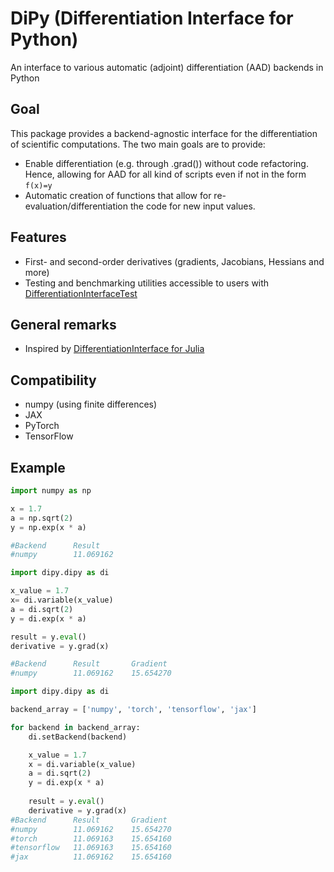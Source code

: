 # DiPy (Differentiation Interface for Python)

An interface to various automatic (adjoint) differentiation (AAD) backends in Python

## Goal

This package provides a backend-agnostic interface for the differentiation of scientific computations. The two main goals are to provide:

- Enable differentiation (e.g. through .grad()) without code refactoring. Hence, allowing for AAD for all kind of scripts even if not in the form `f(x)=y`
- Automatic creation of functions that allow for re-evaluation/differentiation the code for new input values.

## Features

- First- and second-order derivatives (gradients, Jacobians, Hessians and more)
- Testing and benchmarking utilities accessible to users with [DifferentiationInterfaceTest](https://github.com/da-roth/DiPy/tree/main/DifferentiationInterfaceTest/)

## General remarks

- Inspired by [DifferentiationInterface for Julia](https://github.com/gdalle/DifferentiationInterface.jl?tab=readme-ov-file)

## Compatibility

- numpy (using finite differences)
- JAX
- PyTorch
- TensorFlow

## Example


```python
import numpy as np

x = 1.7
a = np.sqrt(2)
y = np.exp(x * a)

#Backend      Result       
#numpy        11.069162  
```

```python
import dipy.dipy as di

x_value = 1.7
x= di.variable(x_value)
a = di.sqrt(2)
y = di.exp(x * a)

result = y.eval()
derivative = y.grad(x)

#Backend      Result       Gradient    
#numpy        11.069162    15.654270   
```

```python
import dipy.dipy as di

backend_array = ['numpy', 'torch', 'tensorflow', 'jax']

for backend in backend_array:
    di.setBackend(backend)

    x_value = 1.7
    x = di.variable(x_value)
    a = di.sqrt(2)
    y = di.exp(x * a)
    
    result = y.eval()
    derivative = y.grad(x)
#Backend      Result       Gradient    
#numpy        11.069162    15.654270   
#torch        11.069163    15.654160   
#tensorflow   11.069163    15.654160   
#jax          11.069162    15.654160     
```
